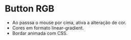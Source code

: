# Button RGB

- Ao passsa o mouse por cima, ativa a alteração de cor.
- Cores em formato linear-gradient.
- Bordar animada com CSS.
